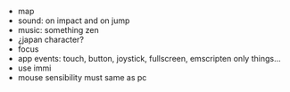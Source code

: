 * map
* sound: on impact and on jump
* music: something zen
* ¿japan character?
* focus
* app events: touch, button, joystick, fullscreen, emscripten only things...
* use immi
* mouse sensibility must same as pc
